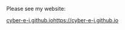 
Please see my website:

[cyber-e-j.github.io](https://cyber-e-j.github.io)https://cyber-e-j.github.io


